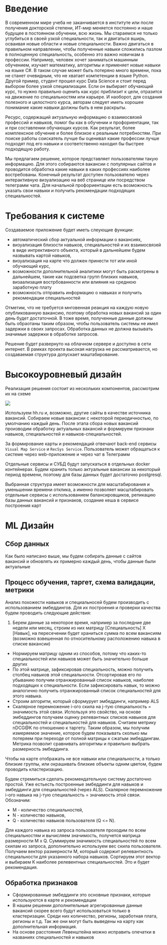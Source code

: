 
# Введение

В современном мире учеба не заканчивается в институте или после получения докторской степени, ИТ-мир меняется постоянно и наше будущее в постоянном обучении, всю жизнь. Мы стараемся не только углубиться в своей узкой специальности, так и двигаться вширь, осваивая новые области и новые специальности. Важно двигаться в правильном направлении, чтобы полученные навыки сложились пазлом в полноценную специальность, особенно это важно новичкам в профессии. Например, человек хочет заниматься машинным обучением, изучает математику, алгоритмы и применяет новые навыки на языке C#. В таком случае может быть потеряно много времени, пока не станет очевидным, что не хватает компетенции в языке Python. Другой пример, студент прошел курс Data Science и стоит перед выбором более узкой специализации. Если он выбирает обучающий курс, то нужно правильно оценить как курс приблизит к цели, отразится на движение по специальностям или карьере. И наоборот, для создания полезного и целостного курса, авторам следует иметь хорошее понимание какие навыки должны быть в нем раскрыты. 

Ресурс, содержащий актуальную информацию о взаимосвязей профессий и навыков, помог бы как в обучении и профориентации, так и при составлении обучающих курсов. Как результат, более комплексное обучение и более близкое к реальным потребностям. При поиске работы соискатель лучше бы оценивал какие профессии лучше подходят под его навыки и соответственно находил бы быстрее подходящую работу.

Мы предлагаем решение, которое представляет пользователям такую информацию. Для этого собираются вакансии с популярных сайтов и проводится обработка какие навыки в каких профессиях наиболее востребованы. Конечный результат доступен пользователю через интерактивную визуализацию на веб странице или посредством телеграмм чата. Для начальной профориентации есть возможность указать свои навыки и получить рекомендации подходящих специальностей.

# Требования к системе

Создаваемое приложение будет иметь слеующие функции:
- автоматический сбор актуальной информации о вакансиях,
- визуализация близости навыков, специальностей и их взаимосвязей в виде интрективного объекта, который в дальнейшем будем назвывать картой навыков,
- визуализация на карте что должен принести тот или иной обучающий курс,
- возможности дополнительной аналитики могут быть расмотрены в дальнейшем, такие как подсветка групп близких навыков, визаализация вострбованности или влияния на среднюю заработную плату
- возможность отправить информацию о навыках и получить рекомендации специальностей

Отметим, что не требуется мнговенная реакция на каждую новую опубликованную вакансию, поэтому обработка новых вакансий за один день будет достаточной. В тоже время, полученные данные должны быть обраотаны таким образом, чтобы пользователь системы не имел задержки в своих запросах. Обработка данных не должна вызывать значимые задержки в обработке запросов.

Решение будет развернуто на облачном сервере и доступно в сети интернет. В рамках проекта высокая нагрузка не рассматривается, но создаваемая структура допускает маштабирование.


# Высокоуровневый дизайн

Реализация решения состоит из нескольких компонентов, рассмотрим их на схеме

![](https://github.com/uberkinder/DS-landscape/raw/main/design/img/HLD_schema_2.png)

Используем hh.ru и, возможно, другие сайты в качестве источника вакансий. Собираем новые вакансии с некоторой периодичностью, по умолчанию каждый день. После этапа сбора новых вакансий производим обработку актуальных вакансий и формируем признаки навыков, специальностей и навыков-специальностей. 

За формирование карты и рекомендаций отвечают back-end сервисы `Visual Map Service` и `RecSys Service`. Пользователь может обращаться к системе через web-приложение и через чат в Телеграмм

Отдельные сервисы и СУБД будут запускаться в отдельных docker контейнерах. Будем хранить только актуальные вакансии за некоторый период времени, поэтому для базы данных будет достаточно postgresql.

Выбранная структура имеет возможности для масштабирования и уменьшении времени отклика, а именно позволяет масштабировать отдельные сервисы с использованием балансировщиков, репикацию базы данных вакансий и признаков, создание кеша в сервисе построения карт



# ML Дизайн


## Сбор данных
Как было написано выше, мы будем собирать данные с сайтов вакансий и обновлять их примерно каждый день, чтобы данные были актуальные

## Процесс обучения, таргет, схема валидации, метрики

Анализ похожести навыков и специальносей будем производить с использованием эмбеддингов. Для их построения и проверки качества будем проводить следующие действия:

1. Берем данные за некоторое время, например за последние две недели или месяц, строим из них матрицу [Специальность] X [Навык], на пересечении будет храниться сумма по всем вакансиям (возможно взвешенная по относительному расположению навыка в списке вакансии)
- Нормируем матрицу одним из способов, потому что каких-то специальностей или навыков может быть значительно больше других
- По этой матрице, зафиксировав специальность, можно получить столбец навыков этой специальности. Отсортировав его по убыванию получим отранжированный список навыков, наиболее подходящих к специальности. Если зафиксировать навык, то можно аналогично получить отранжированный список специальностей для этого навыка.
- Строим алгоритм, который сформурует эмбеддинги, например ALS
- Скалярное перемножение i-ого скила на j-тую специальность = значимость этой связи.  Используя это свойство, на основе эмбеддингов получаем оценку релевантных списков навыков для специальностей и специальностей для навыков. Считаем метрику nDCG@K по отношению к таргету. Таким образом, мы получим измеряемое значение, которое будем показывать сколько мы потеряем при переходе от полной матрицы к сжатым эмбеддингам. Метрика позволит сравнивать алгоритмы и правильно выбрать размерность эмбеддинга.

Чтобы на карте отображать не все навыки или специальности, а только близкие группы, или окрашивать близкие объекты одним цветом, будем проводить кластеризацию.

Будем стремиться сделать рекомендательную систему достаточно простой. Уже естьесть построенные эмбеддинги для навыков и эмбеддинги для специальностей (через ALS). Скалярное перемножение i-ого навыка на j-тую специальность = значимость этой связи. Обозначим:

- М - количество специальностей, 
- N - количество навыков,
- Q - количество навыков пользователя (Q <= N).

Для каждого навыка из запроса пользователя проходим по всем специальностям и вычисляем значимость, получется матрица размерности M x Q. Суммируем значимость специальностей по всем скилам из запроса, дополнительно используем вес скила пользователя. Получаем вектор размерности M, который содержит релевантность специальности для указанного набора навыков. Сортируем этот вектор и выбираем K наиболее релевентных специальностей. Это и будет рекомендация.

## Обработка признаков

- Сформированные эмбеддинги это основные признаки, которые используются в карте и рекомендации
- В нашем решении дополнительные агрегированные данные вакансий скорее всего будут использоваться только в кластеризации. Среди них количество, регионы, заработная плата, регионы и т.д. Так же они могут быть выведены на карту как дополнительная информация. 
- На основе расстояния Левенштейна можно исправить опечатки в названиях специальностей и навыков




